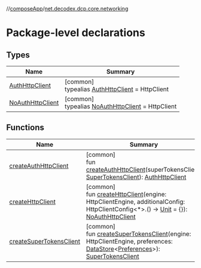//[composeApp](../../index.md)/[net.decodex.dcp.core.networking](index.md)

# Package-level declarations

## Types

| Name | Summary |
|---|---|
| [AuthHttpClient](-auth-http-client/index.md) | [common]<br>typealias [AuthHttpClient](-auth-http-client/index.md) = HttpClient |
| [NoAuthHttpClient](-no-auth-http-client/index.md) | [common]<br>typealias [NoAuthHttpClient](-no-auth-http-client/index.md) = HttpClient |

## Functions

| Name | Summary |
|---|---|
| [createAuthHttpClient](create-auth-http-client.md) | [common]<br>fun [createAuthHttpClient](create-auth-http-client.md)(superTokensClient: [SuperTokensClient](../net.decodex.dcp.core.supertokens/-super-tokens-client/index.md)): [AuthHttpClient](-auth-http-client/index.md) |
| [createHttpClient](create-http-client.md) | [common]<br>fun [createHttpClient](create-http-client.md)(engine: HttpClientEngine, additionalConfig: HttpClientConfig&lt;*&gt;.() -&gt; [Unit](https://kotlinlang.org/api/latest/jvm/stdlib/kotlin/-unit/index.html) = {}): [NoAuthHttpClient](-no-auth-http-client/index.md) |
| [createSuperTokensClient](create-super-tokens-client.md) | [common]<br>fun [createSuperTokensClient](create-super-tokens-client.md)(engine: HttpClientEngine, preferences: [DataStore](https://developer.android.com/reference/kotlin/androidx/datastore/core/DataStore.html)&lt;[Preferences](https://developer.android.com/reference/kotlin/androidx/datastore/preferences/core/Preferences.html)&gt;): [SuperTokensClient](../net.decodex.dcp.core.supertokens/-super-tokens-client/index.md) |
